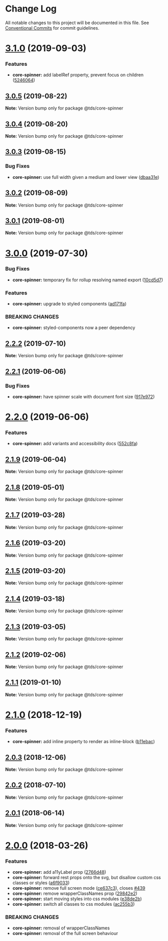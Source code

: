 # Change Log

All notable changes to this project will be documented in this file.
See [Conventional Commits](https://conventionalcommits.org) for commit guidelines.

# [3.1.0](https://github.com/telusdigital/tds/compare/@tds/core-spinner@3.0.5...@tds/core-spinner@3.1.0) (2019-09-03)


### Features

* **core-spinner:** add labelRef property, prevent focus on children ([5246064](https://github.com/telusdigital/tds/commit/5246064))





## [3.0.5](https://github.com/telusdigital/tds/compare/@tds/core-spinner@3.0.4...@tds/core-spinner@3.0.5) (2019-08-22)

**Note:** Version bump only for package @tds/core-spinner





## [3.0.4](https://github.com/telusdigital/tds/compare/@tds/core-spinner@3.0.3...@tds/core-spinner@3.0.4) (2019-08-20)

**Note:** Version bump only for package @tds/core-spinner





## [3.0.3](https://github.com/telusdigital/tds/compare/@tds/core-spinner@3.0.2...@tds/core-spinner@3.0.3) (2019-08-15)


### Bug Fixes

* **core-spinner:** use full width given a medium and lower view ([dbaa31e](https://github.com/telusdigital/tds/commit/dbaa31e))





## [3.0.2](https://github.com/telusdigital/tds/compare/@tds/core-spinner@3.0.1...@tds/core-spinner@3.0.2) (2019-08-09)

**Note:** Version bump only for package @tds/core-spinner





## [3.0.1](https://github.com/telusdigital/tds/compare/@tds/core-spinner@3.0.0...@tds/core-spinner@3.0.1) (2019-08-01)

**Note:** Version bump only for package @tds/core-spinner





# [3.0.0](https://github.com/telusdigital/tds/compare/@tds/core-spinner@2.2.2...@tds/core-spinner@3.0.0) (2019-07-30)


### Bug Fixes

* **core-spinner:** temporary fix for rollup resolving named export ([10cd5d7](https://github.com/telusdigital/tds/commit/10cd5d7))


### Features

* **core-spinner:** upgrade to styled components ([ad171fa](https://github.com/telusdigital/tds/commit/ad171fa))


### BREAKING CHANGES

* **core-spinner:** styled-components now a peer dependency





## [2.2.2](https://github.com/telusdigital/tds/compare/@tds/core-spinner@2.2.1...@tds/core-spinner@2.2.2) (2019-07-10)

**Note:** Version bump only for package @tds/core-spinner





## [2.2.1](https://github.com/telusdigital/tds/compare/@tds/core-spinner@2.2.0...@tds/core-spinner@2.2.1) (2019-06-06)


### Bug Fixes

* **core-spinner:** have spinner scale with document font size ([917e972](https://github.com/telusdigital/tds/commit/917e972))





# [2.2.0](https://github.com/telusdigital/tds/compare/@tds/core-spinner@2.1.9...@tds/core-spinner@2.2.0) (2019-06-06)


### Features

* **core-spinner:** add variants and accessibility docs ([552c8fa](https://github.com/telusdigital/tds/commit/552c8fa))





## [2.1.9](https://github.com/telusdigital/tds/compare/@tds/core-spinner@2.1.8...@tds/core-spinner@2.1.9) (2019-06-04)

**Note:** Version bump only for package @tds/core-spinner

## [2.1.8](https://github.com/telusdigital/tds/compare/@tds/core-spinner@2.1.7...@tds/core-spinner@2.1.8) (2019-05-01)

**Note:** Version bump only for package @tds/core-spinner

## [2.1.7](https://github.com/telusdigital/tds/compare/@tds/core-spinner@2.1.6...@tds/core-spinner@2.1.7) (2019-03-28)

**Note:** Version bump only for package @tds/core-spinner

## [2.1.6](https://github.com/telusdigital/tds/compare/@tds/core-spinner@2.1.5...@tds/core-spinner@2.1.6) (2019-03-20)

**Note:** Version bump only for package @tds/core-spinner

## [2.1.5](https://github.com/telusdigital/tds/compare/@tds/core-spinner@2.1.4...@tds/core-spinner@2.1.5) (2019-03-20)

**Note:** Version bump only for package @tds/core-spinner

## [2.1.4](https://github.com/telusdigital/tds/compare/@tds/core-spinner@2.1.3...@tds/core-spinner@2.1.4) (2019-03-18)

**Note:** Version bump only for package @tds/core-spinner

## [2.1.3](https://github.com/telusdigital/tds/compare/@tds/core-spinner@2.1.2...@tds/core-spinner@2.1.3) (2019-03-05)

**Note:** Version bump only for package @tds/core-spinner

## [2.1.2](https://github.com/telusdigital/tds/compare/@tds/core-spinner@2.1.1...@tds/core-spinner@2.1.2) (2019-02-06)

**Note:** Version bump only for package @tds/core-spinner

## [2.1.1](https://github.com/telusdigital/tds/compare/@tds/core-spinner@2.1.0...@tds/core-spinner@2.1.1) (2019-01-10)

**Note:** Version bump only for package @tds/core-spinner

<a name="2.1.0"></a>

# [2.1.0](https://github.com/telusdigital/tds/compare/@tds/core-spinner@2.0.3...@tds/core-spinner@2.1.0) (2018-12-19)

### Features

- **core-spinner:** add inline property to render as inline-block ([b11ebac](https://github.com/telusdigital/tds/commit/b11ebac))

<a name="2.0.3"></a>

## [2.0.3](https://github.com/telusdigital/tds/compare/@tds/core-spinner@2.0.2...@tds/core-spinner@2.0.3) (2018-12-06)

**Note:** Version bump only for package @tds/core-spinner

<a name="2.0.2"></a>

## [2.0.2](https://github.com/telusdigital/tds/compare/@tds/core-spinner@2.0.1...@tds/core-spinner@2.0.2) (2018-07-10)

**Note:** Version bump only for package @tds/core-spinner

<a name="2.0.1"></a>

## [2.0.1](https://github.com/telusdigital/tds/compare/@tds/core-spinner@2.0.0...@tds/core-spinner@2.0.1) (2018-06-14)

**Note:** Version bump only for package @tds/core-spinner

<a name="2.0.0"></a>

# [2.0.0](https://github.com/telusdigital/tds/compare/@tds/core-spinner@1.0.0...@tds/core-spinner@2.0.0) (2018-03-26)

### Features

- **core-spinner:** add a11yLabel prop ([2766d48](https://github.com/telusdigital/tds/commit/2766d48))
- **core-spinner:** forward rest props onto the svg, but disallow custom css classes or styles ([a6f9033](https://github.com/telusdigital/tds/commit/a6f9033))
- **core-spinner:** remove full screen mode ([ce637c3](https://github.com/telusdigital/tds/commit/ce637c3)), closes [#439](https://github.com/telusdigital/tds/issues/439)
- **core-spinner:** remove wrapperClassNames prop ([29842e2](https://github.com/telusdigital/tds/commit/29842e2))
- **core-spinner:** start moving styles into css modules ([e38de2b](https://github.com/telusdigital/tds/commit/e38de2b))
- **core-spinner:** switch all classes to css modules ([ac255b3](https://github.com/telusdigital/tds/commit/ac255b3))

### BREAKING CHANGES

- **core-spinner:** removal of wrapperClassNames
- **core-spinner:** removal of the full screen behaviour
